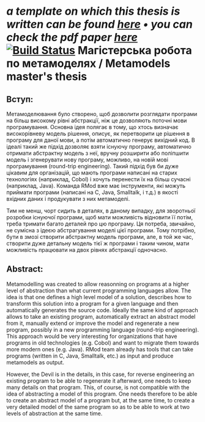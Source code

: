_a template on which this thesis is written can be found [here](https://github.com/Uko/thesis-template) • you can check the pdf paper [here](http://uko.github.com/metamodels-thesis)_
[![Build Status](https://travis-ci.org/Uko/metamodels-thesis.png?branch=master)](https://travis-ci.org/Uko/metamodels-thesis) Магістерська робота по метамоделях / Metamodels master's thesis
=============================================================================================================================================================================================

Вступ:
------
Метамоделювання було створено, щоб дозволити розглядати програми на більш високому рівні абстракції, ніж це дозволяють поточні мови програмування. Основна ідея полягає в тому, що хтось визначає високорівневу модель рішення, описує, як перетворити це рішення в програму для даної мови, а потім автоматично генерує вихідний код. В ідеалі такий же підхід дозволяє взяти існуючу програму, автоматично отримати абстрактну модель з неї, вручну розширити або поліпшити модель і згенерувати нову програму, можливо, на новій мові програмування (round-trip engineering). Такий підхід був би дуже цікавим для організацій, що мають програми написані на старих технологіях (наприклад, Cobol) і хочуть перенести їх на більш сучасні (наприклад, Java). Команда RMod вже має інструменти, які можуть приймати програми (написані на C, Java, Smalltalk, і т.д.) в якості вхідних даних і продукувати з них метамоделі.

Тим не менш, чорт сидить в деталях, в даному випадку, для зворотньої розробки існуючої програми, щоб мати можливість відновити її потім, треба тримати багато деталей про цю програму. Ця потреба, звичайно, не сумісна з ідеєю абстрагування моделі цієї програми. Тому потрібно, бути в змозі створити абстрактну модель програми, але, в той же час, створити дуже детальну модель тієї ж програми і таким чином, мати можливість працювати на двох рівнях абстракції одночасно.

Abstract:
---------
Metamodelling was created to allow reasonning on programs at a higher level of abstraction than what current programming languages allow. The idea is that one defines a high level model of a solution, describes how to transform this solution into a program for a given language and then automatically generates the source code. Ideally the same kind of approach allows to take an existing program, automatically extract an abstract model from it, manually extend or improve the model and regenerate a new program, possibly in a new programming language (round-trip engineering). This approach would be very interesting for organizations that have programs in old technologies (e.g. Cobol) and want to migrate them towards more modern ones (e.g. Java). RMod team already has tools that can take programs (written in C, Java, Smalltalk, etc.) as input and produce metamodels as output.

However, the Devil is in the details, in this case, for reverse engineering an existing program to be able to regenerate it afterward, one needs to keep many details on that program. This, of course, is not compatible with the idea of abstracting a model of this program. One needs therefore to be able to create an abstract model of a program but, at the same time, to create a very detailed model of the same program so as to be able to work at two levels of abstraction at the same time.
